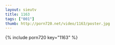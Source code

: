 ```yaml
--- 
layout: sieutv
title: 1163
tags: ["001"]
thumb: http://porn720.net/video/1163/poster.jpg
---
```

{% include porn720 key="1163" %} 
